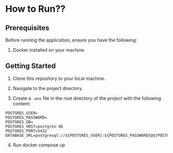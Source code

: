 # How to Run??

## Prerequisites
Before running the application, ensure you have the following:

1. Docker installed on your machine.

## Getting Started

1. Clone this repository to your local machine.
2. Navigate to the project directory.

3. Create a `.env` file in the root directory of the project with the following content:

```plaintext
POSTGRES_USER=
POSTGRES_PASSWORD=
POSTGRES_DB=
POSTGRES_HOST=postgres-db
POSTGRES_PORT=5432
DATABASE_URL=postgresql://${POSTGRES_USER}:${POSTGRES_PASSWORD}@${POSTGRES_HOST}:${POSTGRES_PORT}/${POSTGRES_DB}
```

4. Run docker compose up
